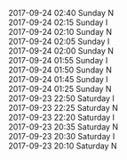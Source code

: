 2017-09-24 02:40 Sunday  N  
2017-09-24 02:15 Sunday  I  
2017-09-24 02:10 Sunday  N  
2017-09-24 02:05 Sunday  I  
2017-09-24 02:00 Sunday  N  
2017-09-24 01:55 Sunday  I  
2017-09-24 01:50 Sunday  N  
2017-09-24 01:45 Sunday  I  
2017-09-24 01:25 Sunday  N  
2017-09-23 22:50 Saturday  I  
2017-09-23 22:25 Saturday  N  
2017-09-23 22:20 Saturday  I  
2017-09-23 20:35 Saturday  N  
2017-09-23 20:30 Saturday  I  
2017-09-23 20:10 Saturday  N  
